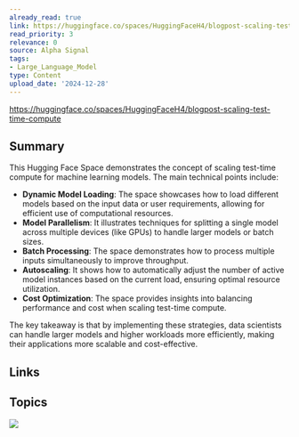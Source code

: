 ```yaml
---
already_read: true
link: https://huggingface.co/spaces/HuggingFaceH4/blogpost-scaling-test-time-compute
read_priority: 3
relevance: 0
source: Alpha Signal
tags:
- Large_Language_Model
type: Content
upload_date: '2024-12-28'
---
```


https://huggingface.co/spaces/HuggingFaceH4/blogpost-scaling-test-time-compute
## Summary

This Hugging Face Space demonstrates the concept of scaling test-time compute for machine learning models. The main technical points include:

- **Dynamic Model Loading**: The space showcases how to load different models based on the input data or user requirements, allowing for efficient use of computational resources.
- **Model Parallelism**: It illustrates techniques for splitting a single model across multiple devices (like GPUs) to handle larger models or batch sizes.
- **Batch Processing**: The space demonstrates how to process multiple inputs simultaneously to improve throughput.
- **Autoscaling**: It shows how to automatically adjust the number of active model instances based on the current load, ensuring optimal resource utilization.
- **Cost Optimization**: The space provides insights into balancing performance and cost when scaling test-time compute.

The key takeaway is that by implementing these strategies, data scientists can handle larger models and higher workloads more efficiently, making their applications more scalable and cost-effective.
## Links


## Topics

![](topics/Platform/Hugging%20Face%20Spaces)